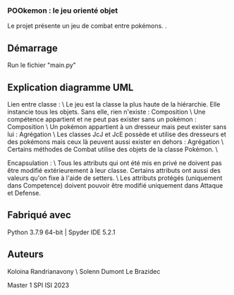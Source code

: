 ### POOkemon : le jeu orienté objet

Le projet présente un jeu de combat entre pokémons.
.
## Démarrage

Run le fichier "main.py"

## Explication diagramme UML

Lien entre classe : \\
Le jeu est la classe la plus haute de la hiérarchie. Elle instancie tous les objets. Sans elle, rien n'existe : Composition \\
Une compétence appartient et ne peut pas exister sans un pokémon : Composition \\
Un pokémon appartient à un dresseur mais peut exister sans lui : Agrégation \\
Les classes JcJ et JcE possède et utilise des dresseurs et des pokémons mais ceux là peuvent aussi exister en dehors : Agrégation \\
Certains méthodes de Combat utilise des objets de la classe Pokémon. \\

Encapsulation : \\
Tous les attributs qui ont été mis en privé ne doivent pas être modifié extérieurement à leur classe. Certains attributs ont aussi des valeurs qu'on fixe à l'aide de setters. \\
Les attributs protégés (uniquement dans Competence) doivent pouvoir être modifié uniquement dans Attaque et Defense.

## Fabriqué avec

Python 3.7.9 64-bit | Spyder IDE 5.2.1

## Auteurs

Koloina Randrianavony \\
Solenn Dumont Le Brazidec

Master 1 SPI ISI 2023
